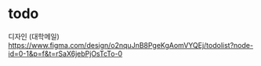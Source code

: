# todo

디자인 (대학메일)
https://www.figma.com/design/o2nquJnB8PgeKgAomVYQEj/todolist?node-id=0-1&p=f&t=rSaX6jebPjOsTcTo-0
